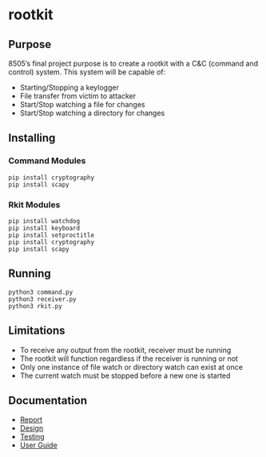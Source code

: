 # rootkit
## Purpose

8505’s final project purpose is to create a rootkit with a C&C (command and control) system. This system will be capable of:

- Starting/Stopping a keylogger
- File transfer from victim to attacker
- Start/Stop watching a file for changes
- Start/Stop watching a directory for changes


## Installing

### Command Modules
```
pip install cryptography
pip install scapy
```

### Rkit Modules
```
pip install watchdog
pip install keyboard
pip install setproctitle
pip install cryptography
pip install scapy
```

## Running
```
python3 command.py
python3 receiver.py
python3 rkit.py
```

## Limitations

- To receive any output from the rootkit, receiver must be running
- The rootkit will function regardless if the receiver is running or not
- Only one instance of file watch or directory watch can exist at once
- The current watch must be stopped before a new one is started

## Documentation
- [Report](https://docs.google.com/document/d/17NWaDPMvG8lsnzjp-fAs6lRr7EwbuBFzMtBFpkY0mb0/edit?usp=sharing)
- [Design](https://docs.google.com/document/d/1mzj84zZmFBkI-RDPmchlk96TIwZ1pGOF92H6OW_JssY/edit?usp=sharing)
- [Testing](https://docs.google.com/document/d/1St9zNfmGDppEs5FzQaNFFPESn9hlpM7H7eMsbBwq6uQ/edit?usp=sharing)
- [User Guide](https://docs.google.com/document/d/1ZajTX9TB9Q7dEOJuAROxDHCnbdgvEkQXgs8tyEogouQ/edit?usp=sharing)

